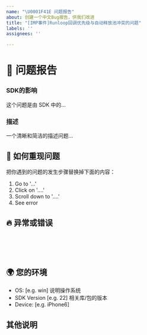 ```yaml
---
name: "\U0001F41E 问题报告"
about: 创建一个中文Bug报告，供我们改进
title: "[IMP事件]Runloop回调优先级与自动释放池冲突的问题"
labels: ''
assignees: ''

---
```


<!--🔅🔅🔅🔅🔅🔅🔅🔅🔅🔅🔅🔅🔅🔅🔅🔅🔅🔅🔅🔅🔅🔅🔅🔅🔅🔅🔅🔅🔅🔅🔅

噢,你好!😄

为了加快问题处理，请在提交新问题之前搜索已打开和已关闭的问题。
现有的问题通常包含有关解决方案、解决方案或进度更新的信息。

🔅🔅🔅🔅🔅🔅🔅🔅🔅🔅🔅🔅🔅🔅🔅🔅🔅🔅🔅🔅🔅🔅🔅🔅🔅🔅🔅🔅🔅🔅🔅🔅🔅-->

# 🐞 问题报告

### SDK的影响

<!-- 你能确定是SDK导致的问题吗？ -->
<!-- ✍️edit: --> 这个问题是由 SDK 中的...


### 描述

<!-- ✍️ -->一个清晰和简洁的描述问题...


## 🔬 如何重现问题
把你遇到的问题的发生步骤替换掉下面的内容：
1. Go to '...'
2. Click on '....'
3. Scroll down to '....'
4. See error

## 🔥 异常或错误
<pre><code>
<!-- 如果出现异常或错误，请在下面分享: -->
<!-- ✍️-->

</code></pre>


## 🌍  您的环境

- OS: [e.g. win] 说明操作系统
- SDK Version [e.g. 22] 相关库/包的版本
- Device: [e.g. iPhone6]

## 其他说明
<!-- ✍️添加你认为有必要的内容，否则不写-->
